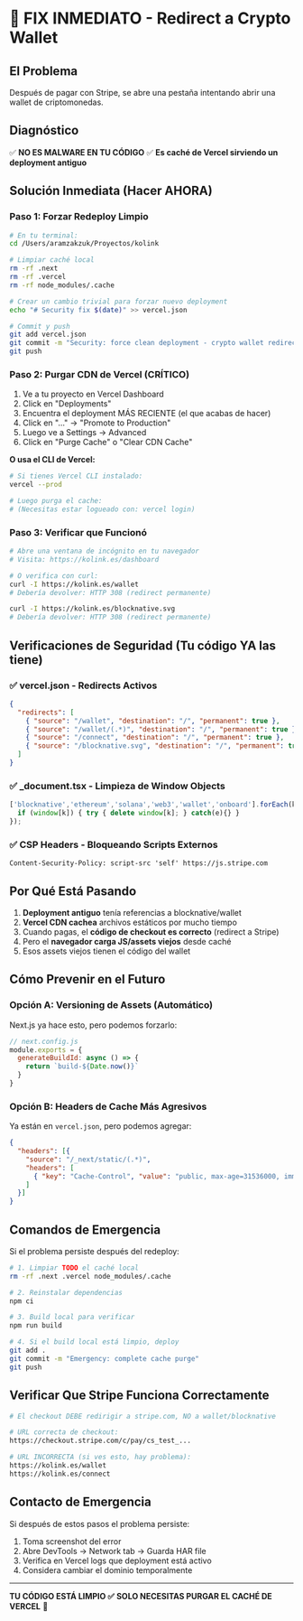 # 🚨 FIX INMEDIATO - Redirect a Crypto Wallet

## El Problema

Después de pagar con Stripe, se abre una pestaña intentando abrir una wallet de criptomonedas.

## Diagnóstico

✅ **NO ES MALWARE EN TU CÓDIGO**
✅ **Es caché de Vercel sirviendo un deployment antiguo**

## Solución Inmediata (Hacer AHORA)

### Paso 1: Forzar Redeploy Limpio

```bash
# En tu terminal:
cd /Users/aramzakzuk/Proyectos/kolink

# Limpiar caché local
rm -rf .next
rm -rf .vercel
rm -rf node_modules/.cache

# Crear un cambio trivial para forzar nuevo deployment
echo "# Security fix $(date)" >> vercel.json

# Commit y push
git add vercel.json
git commit -m "Security: force clean deployment - crypto wallet redirect fix"
git push
```

### Paso 2: Purgar CDN de Vercel (CRÍTICO)

1. Ve a tu proyecto en Vercel Dashboard
2. Click en "Deployments"
3. Encuentra el deployment MÁS RECIENTE (el que acabas de hacer)
4. Click en "..." → "Promote to Production"
5. Luego ve a Settings → Advanced
6. Click en "Purge Cache" o "Clear CDN Cache"

**O usa el CLI de Vercel:**

```bash
# Si tienes Vercel CLI instalado:
vercel --prod

# Luego purga el cache:
# (Necesitas estar logueado con: vercel login)
```

### Paso 3: Verificar que Funcionó

```bash
# Abre una ventana de incógnito en tu navegador
# Visita: https://kolink.es/dashboard

# O verifica con curl:
curl -I https://kolink.es/wallet
# Debería devolver: HTTP 308 (redirect permanente)

curl -I https://kolink.es/blocknative.svg
# Debería devolver: HTTP 308 (redirect permanente)
```

## Verificaciones de Seguridad (Tu código YA las tiene)

### ✅ vercel.json - Redirects Activos
```json
{
  "redirects": [
    { "source": "/wallet", "destination": "/", "permanent": true },
    { "source": "/wallet/(.*)", "destination": "/", "permanent": true },
    { "source": "/connect", "destination": "/", "permanent": true },
    { "source": "/blocknative.svg", "destination": "/", "permanent": true }
  ]
}
```

### ✅ _document.tsx - Limpieza de Window Objects
```javascript
['blocknative','ethereum','solana','web3','wallet','onboard'].forEach(k => {
  if (window[k]) { try { delete window[k]; } catch(e){} }
});
```

### ✅ CSP Headers - Bloqueando Scripts Externos
```
Content-Security-Policy: script-src 'self' https://js.stripe.com
```

## Por Qué Está Pasando

1. **Deployment antiguo** tenía referencias a blocknative/wallet
2. **Vercel CDN cachea** archivos estáticos por mucho tiempo
3. Cuando pagas, el **código de checkout es correcto** (redirect a Stripe)
4. Pero el **navegador carga JS/assets viejos** desde caché
5. Esos assets viejos tienen el código del wallet

## Cómo Prevenir en el Futuro

### Opción A: Versioning de Assets (Automático)
Next.js ya hace esto, pero podemos forzarlo:

```javascript
// next.config.js
module.exports = {
  generateBuildId: async () => {
    return `build-${Date.now()}`
  }
}
```

### Opción B: Headers de Cache Más Agresivos
Ya están en `vercel.json`, pero podemos agregar:

```json
{
  "headers": [{
    "source": "/_next/static/(.*)",
    "headers": [
      { "key": "Cache-Control", "value": "public, max-age=31536000, immutable" }
    ]
  }]
}
```

## Comandos de Emergencia

Si el problema persiste después del redeploy:

```bash
# 1. Limpiar TODO el caché local
rm -rf .next .vercel node_modules/.cache

# 2. Reinstalar dependencias
npm ci

# 3. Build local para verificar
npm run build

# 4. Si el build local está limpio, deploy
git add .
git commit -m "Emergency: complete cache purge"
git push
```

## Verificar Que Stripe Funciona Correctamente

```bash
# El checkout DEBE redirigir a stripe.com, NO a wallet/blocknative

# URL correcta de checkout:
https://checkout.stripe.com/c/pay/cs_test_...

# URL INCORRECTA (si ves esto, hay problema):
https://kolink.es/wallet
https://kolink.es/connect
```

## Contacto de Emergencia

Si después de estos pasos el problema persiste:

1. Toma screenshot del error
2. Abre DevTools → Network tab → Guarda HAR file
3. Verifica en Vercel logs que deployment está activo
4. Considera cambiar el dominio temporalmente

---

**TU CÓDIGO ESTÁ LIMPIO ✅**
**SOLO NECESITAS PURGAR EL CACHÉ DE VERCEL** 🔄
